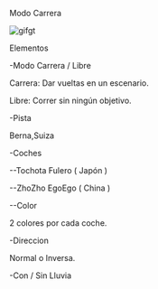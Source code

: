 Modo Carrera

![gifgt](./Imagenes/modocarrera.gif)

Elementos

-Modo Carrera / Libre

Carrera: Dar vueltas en un escenario.

Libre: Correr sin ningún objetivo.

-Pista

Berna,Suiza

-Coches

--Tochota Fulero ( Japón )

--ZhoZho EgoEgo ( China )

--Color

2 colores por cada coche.

-Direccion

Normal o Inversa.

-Con / Sin Lluvia
